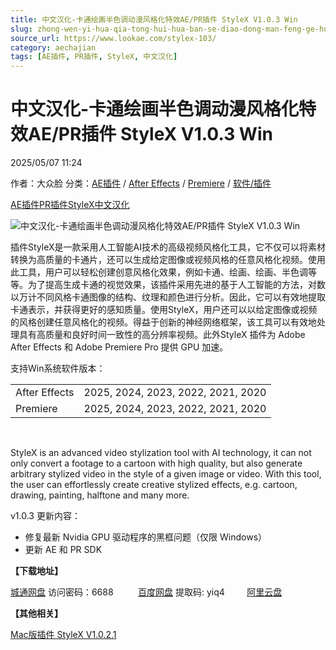 ```yaml
---
title: 中文汉化-卡通绘画半色调动漫风格化特效AE/PR插件 StyleX V1.0.3 Win
slug: zhong-wen-yi-hua-qia-tong-hui-hua-ban-se-diao-dong-man-feng-ge-hua-te-xiao-ae-prcha-jian-stylex-v1-0-3-win
source_url: https://www.lookae.com/stylex-103/
category: aechajian
tags: [AE插件, PR插件, StyleX, 中文汉化]
---
```

# 中文汉化-卡通绘画半色调动漫风格化特效AE/PR插件 StyleX V1.0.3 Win

2025/05/07 11:24

作者：大众脸
分类：[AE插件](https://www.lookae.com/after-effects/aechajian/) / [After Effects](https://www.lookae.com/after-effects/) / [Premiere](https://www.lookae.com/qitarjcj/premierezy/) / [软件/插件](https://www.lookae.com/qitarjcj/)

[AE插件](https://www.lookae.com/tag/ae%e6%8f%92%e4%bb%b6/)[PR插件](https://www.lookae.com/tag/pr%e6%8f%92%e4%bb%b6/)[StyleX](https://www.lookae.com/tag/stylex/)[中文汉化](https://www.lookae.com/tag/%e4%b8%ad%e6%96%87%e6%b1%89%e5%8c%96/)

![中文汉化-卡通绘画半色调动漫风格化特效AE/PR插件 StyleX V1.0.3 Win](https://www.lookae.com/wp-content/uploads/2022/05/StyleX.jpg "中文汉化-卡通绘画半色调动漫风格化特效AE/PR插件 StyleX V1.0.3 Win-LookAE.com")

插件StyleX是一款采用人工智能AI技术的高级视频风格化工具，它不仅可以将素材转换为高质量的卡通片，还可以生成给定图像或视频风格的任意风格化视频。使用此工具，用户可以轻松创建创意风格化效果，例如卡通、绘画、绘画、半色调等等。为了提高生成卡通的视觉效果，该插件采用先进的基于人工智能的方法，对数以万计不同风格卡通图像的结构、纹理和颜色进行分析。因此，它可以有效地提取卡通表示，并获得更好的感知质量。使用StyleX，用户还可以以给定图像或视频的风格创建任意风格化的视频。得益于创新的神经网络框架，该工具可以有效地处理具有高质量和良好时间一致性的高分辨率视频。此外StyleX 插件为 Adob​​e After Effects 和 Adob​​e Premiere Pro 提供 GPU 加速。

支持Win系统软件版本：

|  |  |
| --- | --- |
| After Effects | 2025, 2024, 2023, 2022, 2021, 2020 |
| Premiere | 2025, 2024, 2023, 2022, 2021, 2020 |

[﻿﻿﻿](https://cloud.video.taobao.com//play/u/705956171/p/1/e/6/t/1/359673645671.mp4)

StyleX is an advanced video stylization tool with AI technology, it can not only convert a footage to a cartoon with high quality, but also generate arbitrary stylized video in the style of a given image or video. With this tool, the user can effortlessly create creative stylized effects, e.g. cartoon, drawing, painting, halftone and many more.

v1.0.3 更新内容：

* 修复最新 Nvidia GPU 驱动程序的黑框问题（仅限 Windows）
* 更新 AE 和 PR SDK

**【下载地址】**

[城通网盘](https://url70.ctfile.com/f/2827370-1503573590-81c0a3?p=4431) 访问密码：6688          [百度网盘](https://pan.baidu.com/s/1qdiH0rCSmEW0Hq4IcKJDag?pwd=yiq4) 提取码: yiq4         [阿里云盘](https://www.alipan.com/s/LEoSnqC5V8b)

**【其他相关】**

[Mac版插件 StyleX V1.0.2.1](https://www.lookae.com/stylex/)
